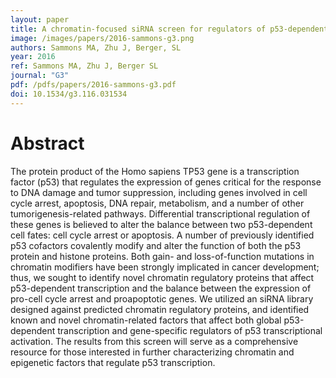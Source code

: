```yaml
---
layout: paper
title: A chromatin-focused siRNA screen for regulators of p53-dependent transcription
image: /images/papers/2016-sammons-g3.png
authors: Sammons MA, Zhu J, Berger, SL
year: 2016
ref: Sammons MA, Zhu J, Berger SL
journal: "G3"
pdf: /pdfs/papers/2016-sammons-g3.pdf
doi: 10.1534/g3.116.031534
---
```


# Abstract

The protein product of the Homo sapiens TP53 gene is a transcription factor (p53) that regulates the expression of genes critical for the response to DNA damage and tumor suppression, including genes involved in cell cycle arrest, apoptosis, DNA repair, metabolism, and a number of other tumorigenesis-related pathways. Differential transcriptional regulation of these genes is believed to alter the balance between two p53-dependent cell fates: cell cycle arrest or apoptosis. A number of previously identified p53 cofactors covalently modify and alter the function of both the p53 protein and histone proteins. Both gain- and loss-of-function mutations in chromatin modifiers have been strongly implicated in cancer development; thus, we sought to identify novel chromatin regulatory proteins that affect p53-dependent transcription and the balance between the expression of pro-cell cycle arrest and proapoptotic genes. We utilized an siRNA library designed against predicted chromatin regulatory proteins, and identified known and novel chromatin-related factors that affect both global p53-dependent transcription and gene-specific regulators of p53 transcriptional activation. The results from this screen will serve as a comprehensive resource for those interested in further characterizing chromatin and epigenetic factors that regulate p53 transcription.